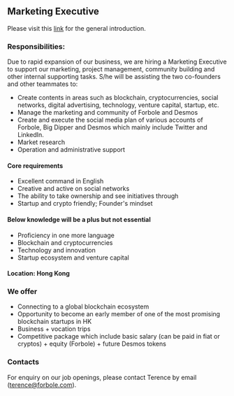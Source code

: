 ## Marketing Executive

Please visit this [link](../master/README.md) for the general introduction.

### Responsibilities:

Due to rapid expansion of our business, we are hiring a Marketing Executive to support our marketing, project management, community building and other internal supporting tasks. S/he will be assisting the two co-founders and other teammates to:

- Create contents in areas such as blockchain, cryptocurrencies, social networks, digital advertising, technology, venture capital, startup, etc.
- Manage the marketing and community of Forbole and Desmos
- Create and execute the social media plan of various accounts of Forbole, Big Dipper and Desmos which mainly include Twitter and LinkedIn.
- Market research
- Operation and administrative support

#### Core requirements

- Excellent command in English
- Creative and active on social networks
- The ability to take ownership and see initiatives through
- Startup and crypto friendly; Founder's mindset

#### Below knowledge will be a plus but not essential

- Proficiency in one more language
- Blockchain and cryptocurrencies
- Technology and innovation
- Startup ecosystem and venture capital

#### Location: Hong Kong

### We offer

- Connecting to a global blockchain ecosystem
- Opportunity to become an early member of one of the most promising blockchain startups in HK
- Business + vocation trips
- Competitive package which include basic salary (can be paid in fiat or cryptos) + equity (Forbole) + future Desmos tokens

### Contacts
For enquiry on our job openings, please contact Terence by email (terence@forbole.com).
